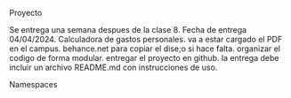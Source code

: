 Proyecto

Se entrega una semana despues de la clase 8. Fecha de entrega 04/04/2024.
Calculadora de gastos personales. 
va a estar cargado el PDF en el campus.
behance.net para copiar el dise;o si hace falta.
organizar el codigo de forma modular.
entregar el proyecto en github.
la entrega debe incluir un archivo README.md con instrucciones de uso.

Namespaces

